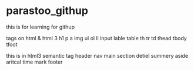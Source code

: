 # parastoo_githup
this is for learning for githup

tags on html & html 3
h1
p
a
img
ul
ol
li
input
lable
table
th
tr
td
thead
tbody
tfoot


this is in html3
semantic tag
header
nav
main
section
detiel
summery
aside
aritcal
time
mark
footer


